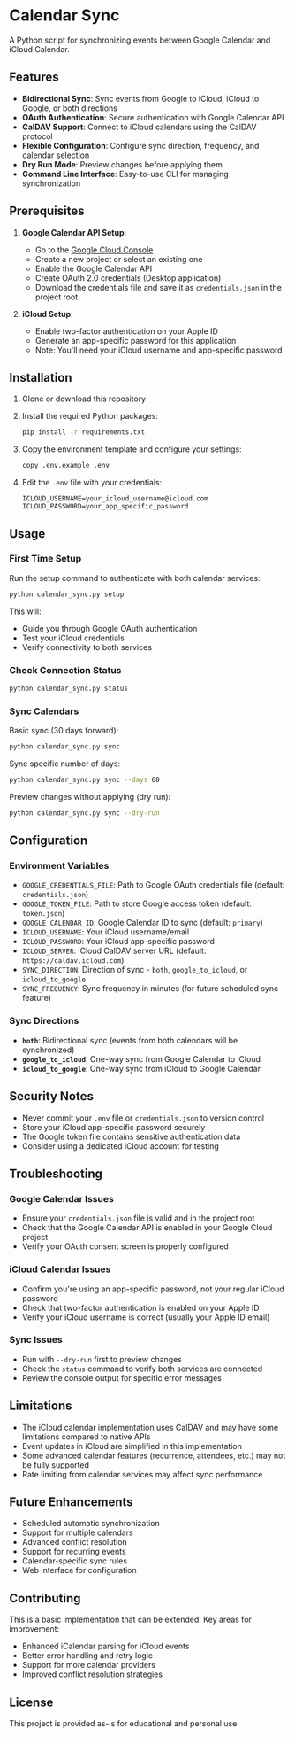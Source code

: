 # Calendar Sync

A Python script for synchronizing events between Google Calendar and iCloud Calendar.

## Features

- **Bidirectional Sync**: Sync events from Google to iCloud, iCloud to Google, or both directions
- **OAuth Authentication**: Secure authentication with Google Calendar API
- **CalDAV Support**: Connect to iCloud calendars using the CalDAV protocol
- **Flexible Configuration**: Configure sync direction, frequency, and calendar selection
- **Dry Run Mode**: Preview changes before applying them
- **Command Line Interface**: Easy-to-use CLI for managing synchronization

## Prerequisites

1. **Google Calendar API Setup**:
   - Go to the [Google Cloud Console](https://console.cloud.google.com/)
   - Create a new project or select an existing one
   - Enable the Google Calendar API
   - Create OAuth 2.0 credentials (Desktop application)
   - Download the credentials file and save it as `credentials.json` in the project root

2. **iCloud Setup**:
   - Enable two-factor authentication on your Apple ID
   - Generate an app-specific password for this application
   - Note: You'll need your iCloud username and app-specific password

## Installation

1. Clone or download this repository
2. Install the required Python packages:
   ```bash
   pip install -r requirements.txt
   ```

3. Copy the environment template and configure your settings:
   ```bash
   copy .env.example .env
   ```

4. Edit the `.env` file with your credentials:
   ```
   ICLOUD_USERNAME=your_icloud_username@icloud.com
   ICLOUD_PASSWORD=your_app_specific_password
   ```

## Usage

### First Time Setup

Run the setup command to authenticate with both calendar services:

```bash
python calendar_sync.py setup
```

This will:
- Guide you through Google OAuth authentication
- Test your iCloud credentials
- Verify connectivity to both services

### Check Connection Status

```bash
python calendar_sync.py status
```

### Sync Calendars

Basic sync (30 days forward):
```bash
python calendar_sync.py sync
```

Sync specific number of days:
```bash
python calendar_sync.py sync --days 60
```

Preview changes without applying (dry run):
```bash
python calendar_sync.py sync --dry-run
```

## Configuration

### Environment Variables

- `GOOGLE_CREDENTIALS_FILE`: Path to Google OAuth credentials file (default: `credentials.json`)
- `GOOGLE_TOKEN_FILE`: Path to store Google access token (default: `token.json`)
- `GOOGLE_CALENDAR_ID`: Google Calendar ID to sync (default: `primary`)
- `ICLOUD_USERNAME`: Your iCloud username/email
- `ICLOUD_PASSWORD`: Your iCloud app-specific password
- `ICLOUD_SERVER`: iCloud CalDAV server URL (default: `https://caldav.icloud.com`)
- `SYNC_DIRECTION`: Direction of sync - `both`, `google_to_icloud`, or `icloud_to_google`
- `SYNC_FREQUENCY`: Sync frequency in minutes (for future scheduled sync feature)

### Sync Directions

- **`both`**: Bidirectional sync (events from both calendars will be synchronized)
- **`google_to_icloud`**: One-way sync from Google Calendar to iCloud
- **`icloud_to_google`**: One-way sync from iCloud to Google Calendar

## Security Notes

- Never commit your `.env` file or `credentials.json` to version control
- Store your iCloud app-specific password securely
- The Google token file contains sensitive authentication data
- Consider using a dedicated iCloud account for testing

## Troubleshooting

### Google Calendar Issues
- Ensure your `credentials.json` file is valid and in the project root
- Check that the Google Calendar API is enabled in your Google Cloud project
- Verify your OAuth consent screen is properly configured

### iCloud Calendar Issues
- Confirm you're using an app-specific password, not your regular iCloud password
- Check that two-factor authentication is enabled on your Apple ID
- Verify your iCloud username is correct (usually your Apple ID email)

### Sync Issues
- Run with `--dry-run` first to preview changes
- Check the `status` command to verify both services are connected
- Review the console output for specific error messages

## Limitations

- The iCloud calendar implementation uses CalDAV and may have some limitations compared to native APIs
- Event updates in iCloud are simplified in this implementation
- Some advanced calendar features (recurrence, attendees, etc.) may not be fully supported
- Rate limiting from calendar services may affect sync performance

## Future Enhancements

- Scheduled automatic synchronization
- Support for multiple calendars
- Advanced conflict resolution
- Support for recurring events
- Calendar-specific sync rules
- Web interface for configuration

## Contributing

This is a basic implementation that can be extended. Key areas for improvement:
- Enhanced iCalendar parsing for iCloud events
- Better error handling and retry logic
- Support for more calendar providers
- Improved conflict resolution strategies

## License

This project is provided as-is for educational and personal use.
